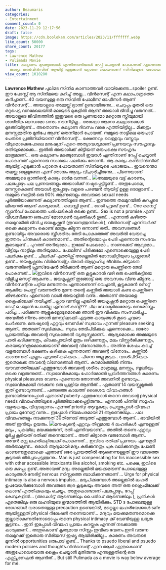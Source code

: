 ```yaml
---
author: Beaumaris
categories:
- Entertainment
comment_count: 0
date: 2023-11-29 12:17:56
draft: false
image: https://cdn.boolokam.com/articles/2023/11/fffffff.webp
like_count: 50000
share_count: 20177
tags:
- Lawrence Mathew
- Pulimada Movie
title: കല്യാണം മുടങ്ങുമ്പോൾ എന്തിനാണിയാൾ റേപ്പ് ചെയ്യാൻ പോകുന്നത് എന്നൊരു സംശയം പലർക്കുമുണ്ടാകും,ആ
  കാര്യം കൺവിൻസിങ് ആയിട്ട് എടുക്കാൻ പറ്റാതെ പോയതാണ് സിനിമയുടെ പരാജയം...
view_count: 1010280
---
```


**Lawrence Mathew** പുലിമട സിനിമ കാണാത്തവർ വായിക്കേണ്ട...spoiler ഉണ്ട്. ഈ പോസ്റ്റ്‌ ആ സിനിമയെ കുറിച്ച് അല്ല... വിൻസെന്റ് എന്ന കഥാപാത്രത്തെ കുറിച്ചാണ്...40 വയസുള്ള ഒരു സിവിൽ പോലീസ് ഓഫീസർ ആണ് വിൻസെന്റ്... അയാളുടെ അമ്മയ്ക്ക് ഭ്രാന്ത് ഉണ്ടായിരുന്നു... ചെറുപ്പം മുതൽ ഒരു ഒറ്റപെട്ട വനമേഖലയിൽ മലയുടെ മുകളിൽ ആണ് അയാൾ ജീവിച്ചു വരുന്നത്... അയാളുടെ ജീവിതത്തിൽ ഇതുവരെ ഒരു പ്രണയമോ മറ്റൊരു സ്ത്രീയുമായി ശാരീരിക ബന്ധമോ ഒന്നും നടന്നിട്ടില്ല... അഞ്ചോ ആറോ കല്യാണങ്ങൾ മുടങ്ങിയിട്ടുണ്ട്... അതൊന്നും കല്യാണ ദിവസം വരെ എത്തിയിട്ടില്ല... മിക്കതും മനസ്സമ്മതിനു മുൻപേ ആണ് തെന്നിമാറി പോയത്. നമ്മുടെ നാട്ടിലെ ഒരുപാട് പേരുടെ പ്രതിനിധിയാണ് വിൻസെന്റ്... ഭക്ഷണവും വെള്ളവും വസ്ത്രവും വീടുമൊക്കെപോലെ മനുഷ്യന് ഏറെ അത്യാവശ്യമാണ് പ്രണയവും സൗഹൃദവും രതിയുമൊക്കെ... ഇതിൽ അയാൾക്ക് കിട്ടിയത് ഒരുപക്ഷെ സൗഹൃദം മാത്രമാണ്... ഒരു കല്യാണം മടങ്ങുമ്പോൾ ഇയാൾ എന്തിനാണ് റേപ്പ് ചെയ്യാൻ പോകുന്നത് എന്നൊരു സംശയം പലർക്കും തോന്നി.. ആ കാര്യം കൺവിൻസിങ് ആയിട്ട് എടുക്കാൻ പറ്റാതെ പോയതാണ് സിനിമയുടെ പരാജയം... ഇവനെന്താ തലയ്ക്കു ഓളമുണ്ടോ എന്ന് ഞാനും ആദ്യം വിചാരിച്ചിരുന്നു... പിന്നെയാണ്‌ അമ്മയുടെ ഭ്രാന്തിന്റെ കാര്യം ഓർമ വന്നത്... ![](https://cdn.boolokam.com/articles/2023/11/fffffff.webp)അമ്മയുടെ വട്ട് കാരണം, പലപ്പോഴും പല പ്രണയങ്ങളും അയാൾക്ക് നഷ്ടപ്പെട്ടിട്ടുണ്ട്... അതുപോലെ, മനസ്സുകൊണ്ട് അയാൾ ഇപ്പോഴും വളരെ പഴഞ്ചൻ ആയിട്ട് ഉള്ള ഒരാളാണ്... നമ്മുടെ നാട്ടിൽ ഒരു 90% ആണുങ്ങളും അവരുടെ sexual needs പൂർത്തിയാക്കുന്നത് കല്യാണത്തിലൂടെ ആണ്... ഇന്നത്തെ തലമുറയിൽ കുറച്ചൂടെ ലിബറൽ ആണ് കാര്യങ്ങൾ... ബെസ്റ്റി ഉണ്ട്... ഗേൾ ഫ്രണ്ട് ഉണ്ട്... One നൈറ്റ്‌ സ്റ്റാൻഡ് പോലത്തെ പരിപാടികൾ ഒക്കെ ഉണ്ട്... Sex is not a promise എന്ന് വിശ്വസിക്കുന്ന ഒരുപാട് മോഡേൺ വ്യക്തികൾ ഉണ്ട്... എന്നാൽ കഴിഞ്ഞ തലമുറയിൽ ജീവിച്ച ജയകൃഷ്ണൻ (തൂവാനത്തുമ്പികൾ ), വിൻസെന്റ് എന്നിവർക്ക് ഒക്കെ കല്യാണം കൊണ്ട് മാത്രം കിട്ടുന്ന ഒന്നാണ് രതി.. അവസരങ്ങൾ ഉണ്ടായിട്ടും അവരൊരു സ്ത്രീശരീരം തേടി പോകാത്തത് അവരിൽ വേരുറച്ച ഇത്തരം ചിന്തകൾ കാരണമാണ്... അതിന്റെയൊപ്പം പേടി എന്നൊരു സംഭവം കൂടെയുണ്ട്... പുറത്ത് അറിയുമോ... ഇമേജ് പോകുമോ... നാണക്കേട് ആവുമോ... വീട്ടിലും നാട്ടിലും അറിയുമോ... പോലീസ് പിടിക്കുമോ എന്നൊക്കെയുള്ള പേടി പലർക്കും ഉണ്ട്... ചിലർക്ക് എത്തിക്സ് അല്ലെങ്കിൽ മോറാലിറ്റിയുടെ പ്രശ്നങ്ങൾ ഉണ്ട്... ജയകൃഷ്ണനും വിൻസെന്റും അവർ ആഗ്രഹിച്ച ജീവിതം കിട്ടാതെ വരുന്നതിന്റെ ഫ്രസ്‌ട്രേഷൻ തീർക്കാൻ ആണ് മറ്റൊരു പെണ്ണിനെ തേടി പോകുന്നത്... ![](https://cdn.boolokam.com/articles/2023/11/ddffff.webp)ഇവിടെ വിൻസെന്റ് ഒരു കൂട്ടുകാരൻ വഴി ഒരു പെൺകുട്ടിയെ വിളിച്ചു സെറ്റ് ആകുന്നു... ജയകൃഷ്ണന് ഇങ്ങോട്ട് ഒരു അവസരം വീണു കിട്ടുന്നു... വിൻസെന്റിനു പറ്റിയ മണ്ടത്തരം എന്താണെന്ന് വെച്ചാൽ, കൂട്ടുകാരൻ സെറ്റ് ആക്കിയ പെണ്ണ് വരുന്നതിനു മുന്നേ തന്റെ കണ്ണിൽ അയാൾ കണ്ട പെണ്ണിനെ കീഴടക്കണം എന്നൊരു വാശി അയാളിൽ വന്നു.. അതാണ് അയാളെ ക്രൈംമിലേക്ക് നയിച്ചത്...ക്ലാര വന്നില്ല എങ്കിൽ ജയകൃഷ്ണൻ മറ്റൊരു പെണ്ണിനെ റേപ്പ് ചെയ്യാൻ പോകില്ല എന്നാര് കണ്ടു??? ചില ഡോക്ടർമാരോടും മനഃശാസ്ത്രം പഠിച്ച... പഠിക്കുന്ന ആളുകളോടുമൊക്കെ ഞാൻ ഈ വിഷയം സംസാരിച്ചു... അവരിൽ നിന്നും ഞാൻ മനസ്സിലാക്കി എടുത്ത കാര്യങ്ങൾ കൂടെ ചുവടെ ചേർക്കുന്നു. മനുഷ്യന്റെ ഏറ്റവും ബേസിക് സ്വഭാവം എന്നത് pleasure seeking ആണ്.. അതാണ് സുഖിക്കുക... സുഖം തേടിപിടിക്കുക എന്നൊക്കെ... ഓരോ പ്രായത്തിലും അവന്റെ സുഖംതേടൽ വ്യത്യസ്തമാണ്... ആദ്യമൊക്കെ അമ്മയുടെ പാൽ കുടിക്കുന്നതും, കിടക്കപ്പായിൽ മൂത്രം ഒഴിക്കുന്നതും, മലം വിസ്സർജിക്കുന്നതും, കരയയുന്നതുമൊക്കെയാണ് അവന്റെ വിനോദങ്ങൾ... അതിനു ശേഷം കുറച്ച് വളരുമ്പോൾ ഭക്ഷണം കഴിക്കുക എന്നതാണ് അവന്റെ വിനോദം.. കണ്ണിൽ കാണുന്നത് എല്ലാം എടുത്ത് കഴിക്കുക... പിന്നെ തല്ലു കൂടുക.. വാശിപിടിക്കുക ഇതൊക്കെ അവന്റെ വിനോദങ്ങൾ ആണ്.. കൗമാരത്തിൽ നിന്നും യൗവനത്തിലേക്ക് എത്തുമ്പോൾ അവന്റെ ശരീരം മാത്രമല്ല, മനസ്സും, ബുദ്ധിയും ഒക്കെ വളരുന്നുണ്ട്... സ്വാഭാവികമായും ഹോർമോൺ പ്രവർത്തനങ്ങൾ കാരണം physical pleasures വേണം എന്നൊരു തോന്നൽ അവനിൽ ഉണ്ടാവും... സ്വഭാവികമായി നടക്കുന്ന ഒരു പ്രക്രിയ ആണിത്... ഏതാണ്ട് 14 വയസ്സുമുതൽ ഇത് ഉണ്ടാവുന്നുണ്ട്... പണ്ടത്തെ കാലത്ത് ശൈശവ വിവാഹങ്ങൾ ഉണ്ടായിരുന്നപ്പോൾ ഏതാണ്ട് puberty എത്തുമ്പോൾ തന്നെ അവന്റെ physical needs വിവാഹത്തിലൂടെ പൂർത്തിയാക്കപ്പെട്ടിരുന്നു... എന്നാൽ പിന്നീട് സമൂഹം വളരുകയും, വിദ്യാഭ്യാസം എന്നത് priority ആവുകയും ചെയ്തപ്പോൾ വിവാഹ പ്രായം മുന്നോട്ട് വന്നു... ഇപ്പോൾ നിയമപരമായി 21 ആണെങ്കിലും... പല വിവാഹങ്ങളും നടക്കുന്നത് 30തിനോട് അടുത്ത് എത്തുമ്പോൾ ആണ്... ഭാവിയിൽ അത് ഇനിയും ഉയരും. ![](https://cdn.boolokam.com/articles/2023/11/dddqqqq.jpg)മനുഷ്യന്റെ ഏറ്റവും തീവ്രമായ 4 ലഹരികൾ എന്നുള്ളത് മദ്യം , പുകയില, മയക്കുമരുന്ന്, രതി എന്നിവയാണ്... അതിൽ തന്നെ ഏറ്റവും മൂർച്ഛ കൂടിയത് രതിക്ക് തന്നെയാണ്... അത് കിട്ടാതെ വരുമ്പോൾ ആണ്.. അവൻ മറ്റു ലഹരികളിലേക്ക് പോകുന്നത്... ഇവിടെ രതിക്ക് പ്രണയം എന്നുകൂടി അർത്ഥമുണ്ട്... ഒരാൾ ആദ്യമായി മദ്യം കുടിക്കുന്നതും പുക വലിക്കുന്നതും പോൺ കാണുന്നതുമൊക്കെ ഏതാണ്ട് ഒരേ പ്രായത്തിൽ ആണെന്നുള്ളത് ഈ വാദത്തെ കൂടുതൽ തീർച്ചപ്പെടുത്തുന്നു...Man is just compensating for his inaccessible sex with other accessible intoxicants like alcohol, smoking etc. പക്ഷെ, ഇവിടെ ഒരു കുഴപ്പം ഉണ്ട്..അതായത് മദ്യം അല്ലെങ്കിൽ മയക്കുമരുന്ന് പോലെയുള്ള കാര്യങ്ങൾ നേരിട്ട് nervous സിസ്റ്റത്തെ ബാധിക്കുന്നതാണ് ... Urge for physical intimacy is also a nervous impulse... മദ്യപിക്കുമ്പോൾ അല്ലെങ്കിൽ ലഹരി ഉപയോഗിക്കുമ്പോൾ അവരുടെ ത്വര കൂടുകയും അവരെ അത് ഒരു ക്രൈംമിലേക്ക് കൊണ്ട് എത്തിക്കുകയും ചെയ്യും. അതുകൊണ്ടാണ് പലപ്പോഴും, റേപ്പ് കേസുകളിൽ... (അഡൾട്ട് ആണെങ്കിലും ചൈൽഡ് ആണെങ്കിലും ), പ്രതികൾ ഏതെങ്കിലും ഒരു ലഹരിയുടെ ഉന്മാദത്തിൽ ആയിരിക്കും. STD s പോലെയുള്ള രോഗങ്ങൾ വരാതെയുള്ള precaution ഉണ്ടെങ്കിൽ, മറ്റെല്ലാ ലഹരിയേക്കാൾ safe ആയിട്ടുള്ളത് physical റിലേഷൻ തന്നെയാണ്... മദ്യവും മയക്കുമരുന്നുമൊക്കെ ഇല്ലാതാകുന്നതിനോടൊപ്പം തന്നെ physical intimacy ക്ക് വേണ്ടിയുള്ള ലഭ്യത കൂട്ടണം... ഇനി ഇപ്പോൾ വിവാഹ പ്രായം കുറയ്ക്കുക എന്നത് നടക്കാത്ത കാര്യമാണ്... അതുകൊണ്ട് കൃത്യമായ സിസ്റ്റം ഇവിടെ വേണം.ഇനി വരുന്ന തലമുറക്ക് ഇതൊരു സീരിയസ് ഇഷ്യൂ ആയിരിക്കില്ല... കാരണം അവരുടെ മുന്നിൽ opportunities ഒരുപാട് ഉണ്ട്... Thanks to psuedo liberal and psuedo modern policies and thoughts.വിൻസെന്റ് എന്ന ആൾ എന്തുകൊണ്ട് അതുപോലെയൊരു ക്രൈം ചെയ്യാൻ മുതിരുന്നു എന്നുള്ളതിന്റെ ഒരു എക്സ്പ്ലനേഷൻ ആണിത്... But still Pulimada as a movie is way below average for me.